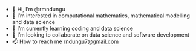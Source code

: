 - 👋 Hi, I’m @rmndungu
- 👀 I’m interested in computational mathematics, mathematical modelling and data science
- 🌱 I’m currently learning coding and data science
- 💞️ I’m looking to collaborate on data science and software development
- 📫 How to reach me rndungu7@gmail.com

<!---
rmndungu/rmndungu is a ✨ special ✨ repository because its `README.md` (this file) appears on your GitHub profile.
You can click the Preview link to take a look at your changes.
--->
